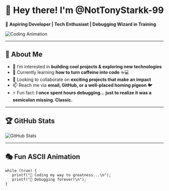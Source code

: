 # 👋 Hey there! I'm @NotTonyStarkk-99  

🚀 **Aspiring Developer | Tech Enthusiast | Debugging Wizard in Training**  

![Coding Animation](https://media.giphy.com/media/qgQUggAC3Pfv687qPC/giphy.gif)  

---

## 🧐 About Me  
- 👀 I’m interested in **building cool projects & exploring new technologies**  
- 🌱 Currently learning **how to turn caffeine into code** ☕💻  
- 💞️ Looking to collaborate on **exciting projects that make an impact**  
- 📫 Reach me via **email, GitHub, or a well-placed homing pigeon** 🐦  
- ⚡ Fun fact: **I once spent hours debugging… just to realize it was a semicolon missing. Classic.**  

---

## 🏆 GitHub Stats  
![GitHub Stats](https://github-readme-stats.vercel.app/api?username=NotTonyStarkk-99&show_icons=true&theme=tokyonight)  

---

## 🎭 Fun ASCII Animation  
```ascii
while (true) {
   printf("🚀 Coding my way to greatness...\n");
   printf("🔧 Debugging forever!\n");
}






